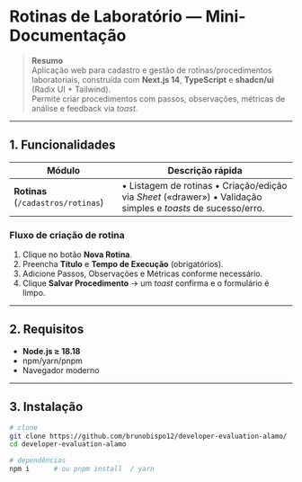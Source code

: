 # Rotinas de Laboratório — Mini-Documentação

> **Resumo**  
> Aplicação web para cadastro e gestão de rotinas/procedimentos laboratoriais, construída com **Next.js 14**, **TypeScript** e **shadcn/ui** (Radix UI + Tailwind).  
> Permite criar procedimentos com passos, observações, métricas de análise e feedback via *toast*.

---

## 1. Funcionalidades

| Módulo | Descrição rápida |
|--------|------------------|
| **Rotinas** (`/cadastros/rotinas`) | • Listagem de rotinas  • Criação/edição via *Sheet* («drawer»)  • Validação simples e *toasts* de sucesso/erro. |

### Fluxo de criação de rotina

1. Clique no botão **Nova Rotina**.  
2. Preencha **Título** e **Tempo de Execução** (obrigatórios).  
3. Adicione Passos, Observações e Métricas conforme necessário.  
4. Clique **Salvar Procedimento** → um *toast* confirma e o formulário é limpo.

---

## 2. Requisitos

- **Node.js ≥ 18.18**
- npm/yarn/pnpm
- Navegador moderno

---

## 3. Instalação

```bash
# clone
git clone https://github.com/brunobispo12/developer-evaluation-alamo/
cd developer-evaluation-alamo

# dependências
npm i      # ou pnpm install  / yarn

